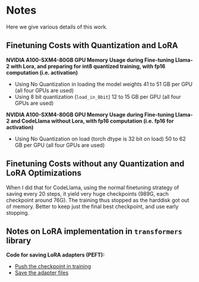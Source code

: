 # Notes 

Here we give various details of this work.

## Finetuning Costs with Quantization and LoRA

**NVIDIA A100-SXM4-80GB GPU Memory Usage during Fine-tuning Llama-2 with Lora,
   and preparing for int8 quantized training, with fp16 computation (i.e.
   activation)**

   - Using No Quantization in loading the model weights
     41 to 51 GB per GPU (all four GPUs are used)
   - Using 8 bit quantization (`load_in_8bit`)
     12 to 15 GB per GPU (all four GPUs are used)

**NVIDIA A100-SXM4-80GB GPU Memory Usage during Fine-tuning Llama-2 and CodeLlama without
   Lora, with fp16 computation (i.e. fp16 for activation)**

   - Using No Quantization on load (torch dtype is 32 bit on load)
     50 to 62 GB per GPU (all four GPUs are used)

## Finetuning Costs without any Quantization and LoRA Optimizations

When I did that for CodeLlama, using the normal finetuning strategy of saving every 20 steps, it
yield very huge checkpoints (989G, each checkpoint around 76G). The training thus stopped as the 
harddisk got out of memory. Better to keep just the final best checkpoint, and use early stopping.    

## Notes on LoRA implementation in `transformers` library

**Code for saving LoRA adapters (PEFT):**

- [Push the checkpoint in training](https://github.com/huggingface/transformers/blob/6c1d0b069de22d7ed8aa83f733c25045eea0585d/src/transformers/trainer.py#L2912)
- [Save the adapter files](https://github.com/huggingface/transformers/blob/6c1d0b069de22d7ed8aa83f733c25045eea0585d/src/transformers/trainer.py#L4189-L4193)


